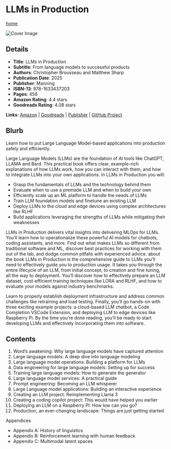 # LLMs in Production

[home](../)

![Cover Image](llms-in-production.jpeg)

## Details

* **Title**: LLMs in Production
* **Subtitle**: From language models to successful products
* **Authors**: Christopher Brousseau and Matthew Sharp
* **Publication Date**: 2025
* **Publisher**: Manning
* **ISBN-13**: 978-1633437203
* **Pages**: 456
* **Amazon Rating**: 4.4 stars
* **Goodreads Rating**: 4.08 stars


**Links**: [Amazon](https://a.co/d/gF1w56V) |
[Goodreads](https://www.goodreads.com/book/show/215144443-llms-in-production) |
[Publisher](https://www.manning.com/books/llms-in-production) |
[GitHub Project](https://github.com/IMJONEZZ/LLMs-in-Production)

## Blurb

Learn how to put Large Language Model-based applications into production safely and efficiently.

Large Language Models (LLMs) are the foundation of AI tools like ChatGPT, LLAMA and Bard. This practical book offers clear, example-rich explanations of how LLMs work, how you can interact with them, and how to integrate LLMs into your own applications. In LLMs in Production you will:

* Grasp the fundamentals of LLMs and the technology behind them
* Evaluate when to use a premade LLM and when to build your own
* Efficiently scale up an ML platform to handle the needs of LLMs
* Train LLM foundation models and finetune an existing LLM
* Deploy LLMs to the cloud and edge devices using complex architectures like RLHF
* Build applications leveraging the strengths of LLMs while mitigating their weaknesses

LLMs in Production delivers vital insights into delivering MLOps for LLMs. You’ll learn how to operationalize these powerful AI models for chatbots, coding assistants, and more. Find out what makes LLMs so different from traditional software and ML, discover best practices for working with them out of the lab, and dodge common pitfalls with experienced advice.
about the book
LLMs in Production is the comprehensive guide to LLMs you’ll need to effectively guide you to production usage. It takes you through the entire lifecycle of an LLM, from initial concept, to creation and fine tuning, all the way to deployment. You’ll discover how to effectively prepare an LLM dataset, cost-efficient training techniques like LORA and RLHF, and how to evaluate your models against industry benchmarks.

Learn to properly establish deployment infrastructure and address common challenges like retraining and load testing. Finally, you’ll go hands-on with three exciting example projects: a cloud-based LLM chatbot, a Code Completion VSCode Extension, and deploying LLM to edge devices like Raspberry Pi. By the time you’re done reading, you’ll be ready to start developing LLMs and effectively incorporating them into software.

## Contents

1. Word’s awakening: Why large language models have captured attention
2. Large language models: A deep dive into language modeling
3. Large language model operations: Building a platform for LLMs
4. Data engineering for large language models: Setting up for success
5. Training large language models: How to generate the generator
6. Large language model services: A practical guide
7. Prompt engineering: Becoming an LLM whisperer
8. Large Language model applications: Building an interactive experience
9. Creating an LLM project: Reimplementing Llama 3
10. Creating a coding copilot project: This would have helped you earlier
11. Deploying an LLM on a Raspberry PI: How low can you go?
12. Production, an ever-changing landscape: Things are just getting started

Appendices
* Appendix A: History of linguistics
* Appendix B: Reinforcement learning with human feedback
* Appendix C: Multimodal latent spaces
